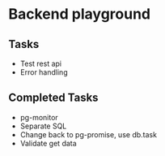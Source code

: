 # Backend playground

## Tasks

- Test rest api
- Error handling

## Completed Tasks

- pg-monitor
- Separate SQL
- Change back to pg-promise, use db.task
- Validate get data
